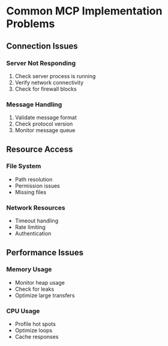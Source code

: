# Common MCP Implementation Problems

## Connection Issues

### Server Not Responding
1. Check server process is running
2. Verify network connectivity
3. Check for firewall blocks

### Message Handling
1. Validate message format
2. Check protocol version
3. Monitor message queue

## Resource Access

### File System
- Path resolution
- Permission issues
- Missing files

### Network Resources
- Timeout handling
- Rate limiting
- Authentication

## Performance Issues

### Memory Usage
- Monitor heap usage
- Check for leaks
- Optimize large transfers

### CPU Usage
- Profile hot spots
- Optimize loops
- Cache responses
